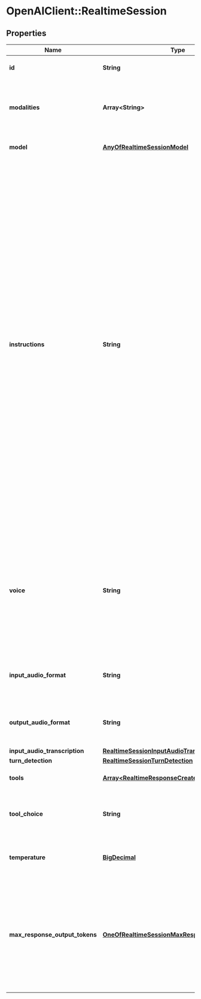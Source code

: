 # OpenAIClient::RealtimeSession

## Properties
Name | Type | Description | Notes
------------ | ------------- | ------------- | -------------
**id** | **String** | Unique identifier for the session object.  | [optional] 
**modalities** | **Array&lt;String&gt;** | The set of modalities the model can respond with. To disable audio, set this to [\&quot;text\&quot;].  | [optional] 
**model** | [**AnyOfRealtimeSessionModel**](AnyOfRealtimeSessionModel.md) | The Realtime model used for this session.  | [optional] 
**instructions** | **String** | The default system instructions (i.e. system message) prepended to model  calls. This field allows the client to guide the model on desired  responses. The model can be instructed on response content and format,  (e.g. \&quot;be extremely succinct\&quot;, \&quot;act friendly\&quot;, \&quot;here are examples of good  responses\&quot;) and on audio behavior (e.g. \&quot;talk quickly\&quot;, \&quot;inject emotion  into your voice\&quot;, \&quot;laugh frequently\&quot;). The instructions are not guaranteed  to be followed by the model, but they provide guidance to the model on the  desired behavior.  Note that the server sets default instructions which will be used if this  field is not set and are visible in the &#x60;session.created&#x60; event at the  start of the session.  | [optional] 
**voice** | **String** | The voice the model uses to respond. Voice cannot be changed during the  session once the model has responded with audio at least once. Current  voice options are &#x60;alloy&#x60;, &#x60;ash&#x60;, &#x60;ballad&#x60;, &#x60;coral&#x60;, &#x60;echo&#x60; &#x60;sage&#x60;,  &#x60;shimmer&#x60; and &#x60;verse&#x60;.  | [optional] 
**input_audio_format** | **String** | The format of input audio. Options are &#x60;pcm16&#x60;, &#x60;g711_ulaw&#x60;, or &#x60;g711_alaw&#x60;.  | [optional] 
**output_audio_format** | **String** | The format of output audio. Options are &#x60;pcm16&#x60;, &#x60;g711_ulaw&#x60;, or &#x60;g711_alaw&#x60;.  | [optional] 
**input_audio_transcription** | [**RealtimeSessionInputAudioTranscription**](RealtimeSessionInputAudioTranscription.md) |  | [optional] 
**turn_detection** | [**RealtimeSessionTurnDetection**](RealtimeSessionTurnDetection.md) |  | [optional] 
**tools** | [**Array&lt;RealtimeResponseCreateParamsTools&gt;**](RealtimeResponseCreateParamsTools.md) | Tools (functions) available to the model. | [optional] 
**tool_choice** | **String** | How the model chooses tools. Options are &#x60;auto&#x60;, &#x60;none&#x60;, &#x60;required&#x60;, or  specify a function.  | [optional] 
**temperature** | [**BigDecimal**](BigDecimal.md) | Sampling temperature for the model, limited to [0.6, 1.2]. Defaults to 0.8.  | [optional] 
**max_response_output_tokens** | [**OneOfRealtimeSessionMaxResponseOutputTokens**](OneOfRealtimeSessionMaxResponseOutputTokens.md) | Maximum number of output tokens for a single assistant response, inclusive of tool calls. Provide an integer between 1 and 4096 to limit output tokens, or &#x60;inf&#x60; for the maximum available tokens for a given model. Defaults to &#x60;inf&#x60;.  | [optional] 

